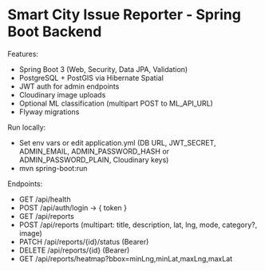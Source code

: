 # Smart City Issue Reporter - Spring Boot Backend

Features:
- Spring Boot 3 (Web, Security, Data JPA, Validation)
- PostgreSQL + PostGIS via Hibernate Spatial
- JWT auth for admin endpoints
- Cloudinary image uploads
- Optional ML classification (multipart POST to ML_API_URL)
- Flyway migrations

Run locally:
- Set env vars or edit application.yml (DB URL, JWT_SECRET, ADMIN_EMAIL, ADMIN_PASSWORD_HASH or ADMIN_PASSWORD_PLAIN, Cloudinary keys)
- mvn spring-boot:run

Endpoints:
- GET /api/health
- POST /api/auth/login -> { token }
- GET /api/reports
- POST /api/reports (multipart: title, description, lat, lng, mode, category?, image)
- PATCH /api/reports/{id}/status (Bearer)
- DELETE /api/reports/{id} (Bearer)
- GET /api/reports/heatmap?bbox=minLng,minLat,maxLng,maxLat

